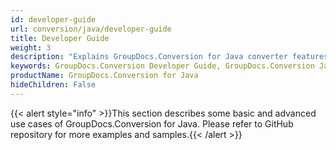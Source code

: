 ```yaml
---
id: developer-guide
url: conversion/java/developer-guide
title: Developer Guide
weight: 3
description: "Explains GroupDocs.Conversion for Java converter features and shows how to convert PDF, Word, Excel, PowerPoint documents, PNG, JPG images and other formats inside your Java applications"
keywords: GroupDocs.Conversion Developer Guide, GroupDocs.Conversion Java Developer Guide, Using GroupDocs.Conversion for Java, GroupDocs.Conversion for Java use cases
productName: GroupDocs.Conversion for Java
hideChildren: False
---
```

{{< alert style="info" >}}This section describes some basic and advanced use cases of GroupDocs.Conversion for Java. Please refer to GitHub repository for more examples and samples.{{< /alert >}}
